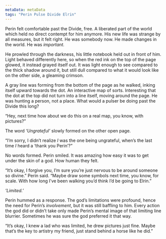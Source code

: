 ```yaml
---
metaData: metaData
tags: "Perin Pulse Divide Elrin"
---
```


Perin felt comfortable past the Divide, free. A liberated part of the world which held no direct contempt for him anymore. His new life was strange by all measures, but it felt right. He was somebody now. He made changes in the world. He was *important.*

He prowled through the darkness, his little notebook held out in front of him. Light behaved differently here, so when the red ink on the top of the page glowed, it instead grayed itself out. It was light enough to see compared to the thick shadow around it, but still dull compared to what it would look like on the other side, a gleaming crimson. 

A gray line was forming from the bottom of the page as he walked, inking itself upward towards the dot. An interactive map of sorts. Interesting that the dot at the top did not turn into a line itself, moving around the page. He was hunting a person, not a place. What would a pulser be doing past the Divide this long?

“Hey, next time how about we do this on a real map, you know, with pictures?”

The word *‘Ungrateful’* slowly formed on the other open page. 

“I’m sorry, I didn’t realize *I* was the one being ungrateful, when’s the last time *I* heard a ‘thank you Perin’?”

No words formed. Perin smiled. It was amazing how easy it was to get under the skin of a god. How human they felt. 

“It’s okay, I forgive you, I’m sure you’re just nervous to be around someone so divine.” Perin said. “Maybe draw some symbols next time, you know, for scale. With how long I’ve been walking you’d think I’d be going to Elrin.”

*’Limited.’*

Perin hummed as a response. The god’s limitations were profound, hence the need for Perin’s *involvement*, but it was still baffling to him. Every action the god did or didn’t take only made Perin’s mental image of that limiting line blurrier. Sometimes he was sure the god preferred it that way. 

“It’s okay, I knew a lad who was limited, he drew pictures just fine. Maybe that’s the key to artistry my friend, just stand behind a horse like he did.”